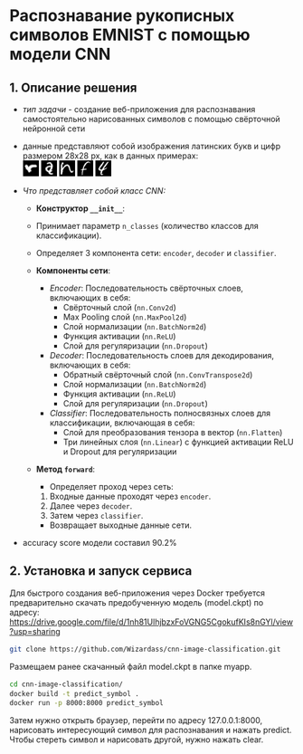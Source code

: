 # Распознавание рукописных символов EMNIST с помощью модели CNN

## 1. Описание решения
- _тип задачи_ - создание веб-приложения для распознавания самостоятельно нарисованных символов с помощью свёрточной нейронной сети
- данные представляют собой изображения латинских букв и цифр размером 28x28 px, как в данных примерах:\
![Image1](https://github.com/Wizardass/cnn-image-classification/blob/main/sample_images/image_0_label_45.png)
![Image2](https://github.com/Wizardass/cnn-image-classification/blob/main/sample_images/image_1_label_36.png)
![Image3](https://github.com/Wizardass/cnn-image-classification/blob/main/sample_images/image_2_label_43.png)
![Image4](https://github.com/Wizardass/cnn-image-classification/blob/main/sample_images/image_3_label_15.png)
![Image5](https://github.com/Wizardass/cnn-image-classification/blob/main/sample_images/image_4_label_4.png)


- *Что представляет собой класс CNN:*
  - **Конструктор `__init__`**:
  - Принимает параметр `n_classes` (количество классов для классификации).
  - Определяет 3 компонента сети: `encoder`, `decoder` и `classifier`.

  - **Компоненты сети**:
    - *Encoder*: Последовательность свёрточных слоев, включающих в себя:
      - Свёрточный слой (`nn.Conv2d`)
      - Max Pooling слой (`nn.MaxPool2d`)
      - Слой нормализации (`nn.BatchNorm2d`)
      - Функция активации (`nn.ReLU`)
      - Слой для регуляризации (`nn.Dropout`)
    - *Decoder*: Последовательность слоев для декодирования, включающих в себя:
      - Обратный свёрточный слой (`nn.ConvTranspose2d`)
      - Слой нормализации (`nn.BatchNorm2d`)
      - Функция активации (`nn.ReLU`)
      - Слой для регуляризации (`nn.Dropout`)
    - *Classifier*: Последовательность полносвязных слоев для классификации, включающая в себя:
      - Слой для преобразования тензора в вектор (`nn.Flatten`)
      - Три линейных слоя (`nn.Linear`) с функцией активации ReLU и Dropout для регуляризации

  - **Метод `forward`**:
    - Определяет проход через сеть:
    1. Входные данные проходят через `encoder`.
    2. Далее через `decoder`.
    3. Затем через `classifier`.
    - Возвращает выходные данные сети.

- accuracy score модели составил 90.2%


## 2. Установка и запуск сервиса
Для быстрого создания веб-приложения через Docker требуется предварительно скачать предобученную модель (model.ckpt) по адресу:
https://drive.google.com/file/d/1nh81UlhjbzxFoVGNG5CgokufKIs8nGYl/view?usp=sharing

```bash
git clone https://github.com/Wizardass/cnn-image-classification.git
```

Размещаем ранее скачанный файл model.ckpt в папке myapp.

```bash
cd cnn-image-classification/
docker build -t predict_symbol .
docker run -p 8000:8000 predict_symbol
```

Затем нужно открыть браузер, перейти по адресу 127.0.0.1:8000, нарисовать интересующий символ для распознавания и нажать predict. Чтобы стереть символ и нарисовать другой, нужно нажать clear.